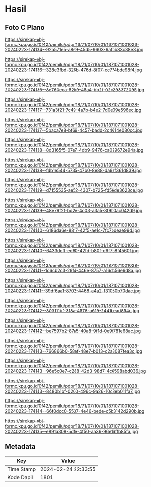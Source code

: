 # Hasil

## Foto C Plano

https://sirekap-obj-formc.kpu.go.id/0f42/pemilu/pdpr/18/71/07/10/01/1871071001028-20240223-174134--92a571e5-a8e9-45d5-9603-6afbb83c38e3.jpg

https://sirekap-obj-formc.kpu.go.id/0f42/pemilu/pdpr/18/71/07/10/01/1871071001028-20240223-174136--328e3fbd-326b-476d-8f07-cc774bde98f4.jpg

https://sirekap-obj-formc.kpu.go.id/0f42/pemilu/pdpr/18/71/07/10/01/1871071001028-20240223-174136--8e760eca-52b9-45a4-bb2f-02c293372095.jpg

https://sirekap-obj-formc.kpu.go.id/0f42/pemilu/pdpr/18/71/07/10/01/1871071001028-20240223-174137--731a3f21-7c49-4a7b-b4e2-7d0e09e596ec.jpg

https://sirekap-obj-formc.kpu.go.id/0f42/pemilu/pdpr/18/71/07/10/01/1871071001028-20240223-174137--5baca7e8-bf69-4c57-badd-2c4614e080cc.jpg

https://sirekap-obj-formc.kpu.go.id/0f42/pemilu/pdpr/18/71/07/10/01/1871071001028-20240223-174138--8d3165f5-07e7-4db9-9476-ca029672e94a.jpg

https://sirekap-obj-formc.kpu.go.id/0f42/pemilu/pdpr/18/71/07/10/01/1871071001028-20240223-174138--f4b1e544-5735-47b0-8e88-da9af361d839.jpg

https://sirekap-obj-formc.kpu.go.id/0f42/pemilu/pdpr/18/71/07/10/01/1871071001028-20240223-174139--d7155535-ae52-4307-b725-fd56de3623ce.jpg

https://sirekap-obj-formc.kpu.go.id/0f42/pemilu/pdpr/18/71/07/10/01/1871071001028-20240223-174139--48e79f2f-bd2e-4c03-a3a5-3f9b0ac042d9.jpg

https://sirekap-obj-formc.kpu.go.id/0f42/pemilu/pdpr/18/71/07/10/01/1871071001028-20240223-174140--6186da6e-8817-42f5-ae1c-7fc7bdeae99d.jpg

https://sirekap-obj-formc.kpu.go.id/0f42/pemilu/pdpr/18/71/07/10/01/1871071001028-20240223-174140--6433dcff-ed60-42fd-b80f-d6f7b8f4560f.jpg

https://sirekap-obj-formc.kpu.go.id/0f42/pemilu/pdpr/18/71/07/10/01/1871071001028-20240223-174141--1c6cb2c3-29f4-446e-8757-a16dc56e6d8a.jpg

https://sirekap-obj-formc.kpu.go.id/0f42/pemilu/pdpr/18/71/07/10/01/1871071001028-20240223-174141--39df6aa1-8702-4468-a4a2-f31050b70dac.jpg

https://sirekap-obj-formc.kpu.go.id/0f42/pemilu/pdpr/18/71/07/10/01/1871071001028-20240223-174142--303111bf-318a-4578-a619-2441bead854c.jpg

https://sirekap-obj-formc.kpu.go.id/0f42/pemilu/pdpr/18/71/07/10/01/1871071001028-20240223-174142--be7597b2-87a5-40a8-9f1d-0e9f781e68ac.jpg

https://sirekap-obj-formc.kpu.go.id/0f42/pemilu/pdpr/18/71/07/10/01/1871071001028-20240223-174143--766866b0-58ef-48e7-b013-c2a8087fea3c.jpg

https://sirekap-obj-formc.kpu.go.id/0f42/pemilu/pdpr/18/71/07/10/01/1871071001028-20240223-174143--96e5c0e7-c288-42d3-98d7-4c6598abd036.jpg

https://sirekap-obj-formc.kpu.go.id/0f42/pemilu/pdpr/18/71/07/10/01/1871071001028-20240223-174143--8480b1bf-0200-496c-9a26-10c8eb011fa7.jpg

https://sirekap-obj-formc.kpu.go.id/0f42/pemilu/pdpr/18/71/07/10/01/1871071001028-20240223-174144--66f0dcc0-5537-4e46-bede-c5b3142d290b.jpg

https://sirekap-obj-formc.kpu.go.id/0f42/pemilu/pdpr/18/71/07/10/01/1871071001028-20240223-174135--e891a308-5dfe-4f50-aa36-96e16ffb85fa.jpg


## Metadata

| Key        | Value               |
| ---------- | ------------------- |
| Time Stamp | 2024-02-24 22:33:55 |
| Kode Dapil | 1801                |



